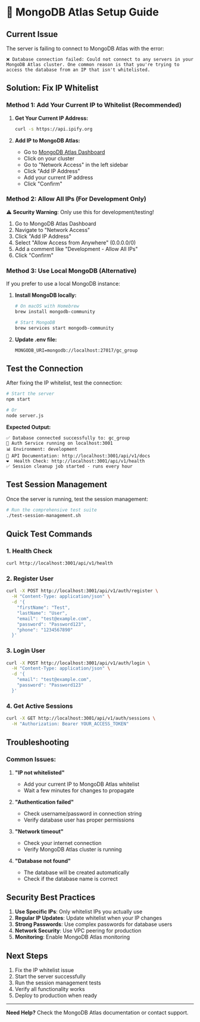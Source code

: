 # 🔧 MongoDB Atlas Setup Guide

## Current Issue
The server is failing to connect to MongoDB Atlas with the error:
```
❌ Database connection failed: Could not connect to any servers in your MongoDB Atlas cluster. One common reason is that you're trying to access the database from an IP that isn't whitelisted.
```

## Solution: Fix IP Whitelist

### Method 1: Add Your Current IP to Whitelist (Recommended)

1. **Get Your Current IP Address:**
   ```bash
   curl -s https://api.ipify.org
   ```

2. **Add IP to MongoDB Atlas:**
   - Go to [MongoDB Atlas Dashboard](https://cloud.mongodb.com/)
   - Click on your cluster
   - Go to "Network Access" in the left sidebar
   - Click "Add IP Address"
   - Add your current IP address
   - Click "Confirm"

### Method 2: Allow All IPs (For Development Only)

⚠️ **Security Warning**: Only use this for development/testing!

1. Go to MongoDB Atlas Dashboard
2. Navigate to "Network Access"
3. Click "Add IP Address"
4. Select "Allow Access from Anywhere" (0.0.0.0/0)
5. Add a comment like "Development - Allow All IPs"
6. Click "Confirm"

### Method 3: Use Local MongoDB (Alternative)

If you prefer to use a local MongoDB instance:

1. **Install MongoDB locally:**
   ```bash
   # On macOS with Homebrew
   brew install mongodb-community
   
   # Start MongoDB
   brew services start mongodb-community
   ```

2. **Update .env file:**
   ```env
   MONGODB_URI=mongodb://localhost:27017/gc_group
   ```

## Test the Connection

After fixing the IP whitelist, test the connection:

```bash
# Start the server
npm start

# Or
node server.js
```

**Expected Output:**
```
✅ Database connected successfully to: gc_group
🚀 Auth Service running on localhost:3001
📊 Environment: development
🔗 API Documentation: http://localhost:3001/api/v1/docs
❤️  Health Check: http://localhost:3001/api/v1/health
✅ Session cleanup job started - runs every hour
```

## Test Session Management

Once the server is running, test the session management:

```bash
# Run the comprehensive test suite
./test-session-management.sh
```

## Quick Test Commands

### 1. Health Check
```bash
curl http://localhost:3001/api/v1/health
```

### 2. Register User
```bash
curl -X POST http://localhost:3001/api/v1/auth/register \
  -H "Content-Type: application/json" \
  -d '{
    "firstName": "Test",
    "lastName": "User",
    "email": "test@example.com",
    "password": "Password123",
    "phone": "1234567890"
  }'
```

### 3. Login User
```bash
curl -X POST http://localhost:3001/api/v1/auth/login \
  -H "Content-Type: application/json" \
  -d '{
    "email": "test@example.com",
    "password": "Password123"
  }'
```

### 4. Get Active Sessions
```bash
curl -X GET http://localhost:3001/api/v1/auth/sessions \
  -H "Authorization: Bearer YOUR_ACCESS_TOKEN"
```

## Troubleshooting

### Common Issues:

1. **"IP not whitelisted"**
   - Add your current IP to MongoDB Atlas whitelist
   - Wait a few minutes for changes to propagate

2. **"Authentication failed"**
   - Check username/password in connection string
   - Verify database user has proper permissions

3. **"Network timeout"**
   - Check your internet connection
   - Verify MongoDB Atlas cluster is running

4. **"Database not found"**
   - The database will be created automatically
   - Check if the database name is correct

## Security Best Practices

1. **Use Specific IPs**: Only whitelist IPs you actually use
2. **Regular IP Updates**: Update whitelist when your IP changes
3. **Strong Passwords**: Use complex passwords for database users
4. **Network Security**: Use VPC peering for production
5. **Monitoring**: Enable MongoDB Atlas monitoring

## Next Steps

1. Fix the IP whitelist issue
2. Start the server successfully
3. Run the session management tests
4. Verify all functionality works
5. Deploy to production when ready

---

**Need Help?** Check the MongoDB Atlas documentation or contact support.

